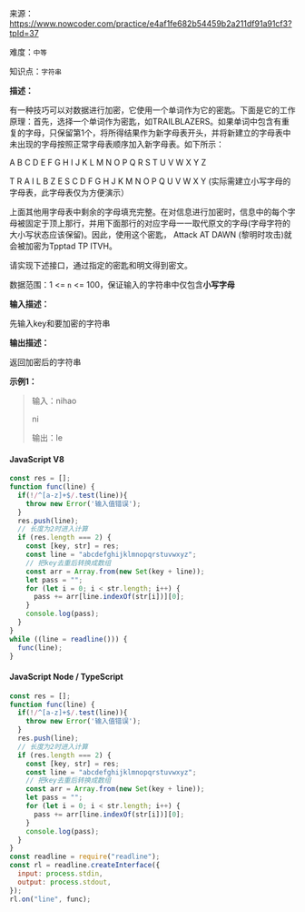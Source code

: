来源：<https://www.nowcoder.com/practice/e4af1fe682b54459b2a211df91a91cf3?tpId=37>

难度：`中等`

知识点：`字符串`

**描述：**

有一种技巧可以对数据进行加密，它使用一个单词作为它的密匙。下面是它的工作原理：首先，选择一个单词作为密匙，如TRAILBLAZERS。如果单词中包含有重复的字母，只保留第1个，将所得结果作为新字母表开头，并将新建立的字母表中未出现的字母按照正常字母表顺序加入新字母表。如下所示：

A B C D E F G H I J K L M N O P Q R S T U V W X Y Z

T R A I L B Z E S C D F G H J K M N O P Q U V W X Y (实际需建立小写字母的字母表，此字母表仅为方便演示）

上面其他用字母表中剩余的字母填充完整。在对信息进行加密时，信息中的每个字母被固定于顶上那行，并用下面那行的对应字母一一取代原文的字母(字母字符的大小写状态应该保留)。因此，使用这个密匙， Attack AT DAWN (黎明时攻击)就会被加密为Tpptad TP ITVH。

请实现下述接口，通过指定的密匙和明文得到密文。

数据范围：1 <= `n` <= 100，保证输入的字符串中仅包含**小写字母**

**输入描述：**

先输入key和要加密的字符串

**输出描述：**

返回加密后的字符串

**示例1：**

> 输入：nihao
>
> ni
>
> 输出：le

<!-- tabs:start -->

#### **JavaScript V8**

```javascript
const res = [];
function func(line) {
  if(!/^[a-z]+$/.test(line)){
    throw new Error('输入值错误');
  }
  res.push(line);
  // 长度为2时进入计算
  if (res.length === 2) {
    const [key, str] = res;
    const line = "abcdefghijklmnopqrstuvwxyz";
    // 把key去重后转换成数组
    const arr = Array.from(new Set(key + line));
    let pass = "";
    for (let i = 0; i < str.length; i++) {
      pass += arr[line.indexOf(str[i])][0];
    }
    console.log(pass);
  }
}
while ((line = readline())) {
  func(line);
}
```

#### **JavaScript Node / TypeScript**

```javascript
const res = [];
function func(line) {
  if(!/^[a-z]+$/.test(line)){
    throw new Error('输入值错误');
  }
  res.push(line);
  // 长度为2时进入计算
  if (res.length === 2) {
    const [key, str] = res;
    const line = "abcdefghijklmnopqrstuvwxyz";
    // 把key去重后转换成数组
    const arr = Array.from(new Set(key + line));
    let pass = "";
    for (let i = 0; i < str.length; i++) {
      pass += arr[line.indexOf(str[i])][0];
    }
    console.log(pass);
  }
}
const readline = require("readline");
const rl = readline.createInterface({
  input: process.stdin,
  output: process.stdout,
});
rl.on("line", func);
```

<!-- tabs:end -->
